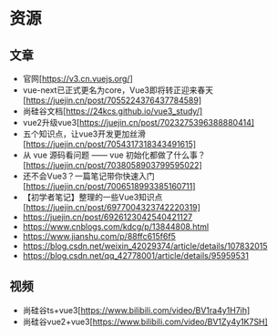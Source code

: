 # 资源

## 文章
- 官网[https://v3.cn.vuejs.org/]
- vue-next已正式更名为core，Vue3即将转正迎来春天[https://juejin.cn/post/7055224376437784589]
- 尚硅谷文档[https://24kcs.github.io/vue3_study/]
- vue2升级vue3[https://juejin.cn/post/7023275396388880414]
- 五个知识点，让vue3开发更加丝滑[https://juejin.cn/post/7054317318343491615]
- 从 vue 源码看问题 —— vue 初始化都做了什么事？[https://juejin.cn/post/7038058903799595022]
- 还不会Vue3？一篇笔记带你快速入门[https://juejin.cn/post/7006518993385160711]
- 【初学者笔记】整理的一些Vue3知识点[https://juejin.cn/post/6977004323742220319]
- https://juejin.cn/post/6926123042540421127
- https://www.cnblogs.com/kdcg/p/13844808.html
- https://www.jianshu.com/p/88ffc615f6f5
- https://blog.csdn.net/weixin_42029374/article/details/107832015
- https://blog.csdn.net/qq_42778001/article/details/95959531
## 视频
- 尚硅谷ts+vue3[https://www.bilibili.com/video/BV1ra4y1H7ih]
- 尚硅谷vue2+vue3[https://www.bilibili.com/video/BV1Zy4y1K7SH]

